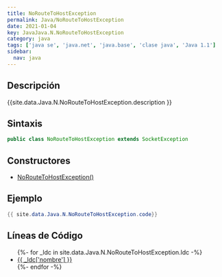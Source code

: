 ```yaml
---
title: NoRouteToHostException
permalink: Java/NoRouteToHostException
date: 2021-01-04
key: JavaJava.N.NoRouteToHostException
category: java
tags: ['java se', 'java.net', 'java.base', 'clase java', 'Java 1.1']
sidebar: 
  nav: java
---
```


## Descripción
{{site.data.Java.N.NoRouteToHostException.description }}

## Sintaxis
~~~java
public class NoRouteToHostException extends SocketException
~~~

## Constructores
* [NoRouteToHostException()](/Java/NoRouteToHostException/NoRouteToHostException/)

## Ejemplo
~~~java
{{ site.data.Java.N.NoRouteToHostException.code}}
~~~

## Líneas de Código
<ul>
{%- for _ldc in site.data.Java.N.NoRouteToHostException.ldc -%}
   <li>
       <a href="{{_ldc['url'] }}">{{ _ldc['nombre'] }}</a>
   </li>
{%- endfor -%}
</ul>
